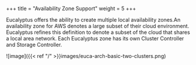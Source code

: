 +++
title = "Availability Zone Support"
weight = 5
+++

Eucalyptus offers the ability to create multiple local availability zones.An availability zone for AWS denotes a large subset of their cloud environment. Eucalyptus refines this definition to denote a subset of the cloud that shares a local area network. Each Eucalyptus zone has its own Cluster Controller and Storage Controller. 


![image]({{< ref "/" >}}images/euca-arch-basic-two-clusters.png)

